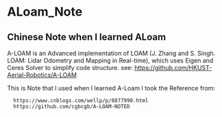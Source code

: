 # ALoam_Note
Chinese Note when I learned ALoam
---
A-LOAM is an Advanced implementation of LOAM (J. Zhang and S. Singh. LOAM: Lidar Odometry and Mapping in Real-time), which uses Eigen and Ceres Solver to simplify code structure.  see: https://github.com/HKUST-Aerial-Robotics/A-LOAM

This is Note that I used when I learned A-Loam
I took the Reference from: 

      https://www.cnblogs.com/wellp/p/8877990.html 
      https://github.com/cgbcgb/A-LOAM-NOTED
     
